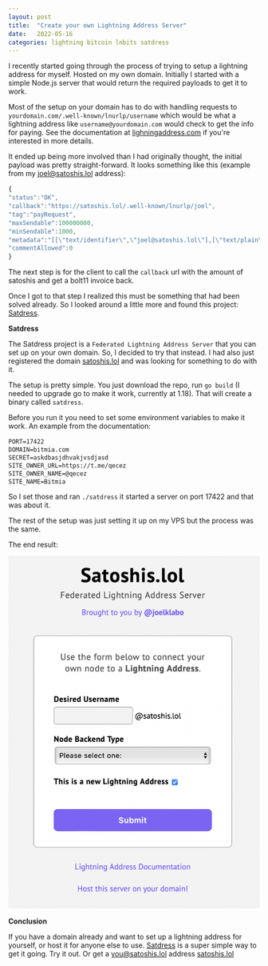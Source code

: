 ```yaml
---
layout: post
title:  "Create your own Lightning Address Server"
date:   2022-05-16
categories: lightning bitcoin lnbits satdress
---
```


I recently started going through the process of trying to setup a lightning address for myself. Hosted on my own domain. Initially I started with a simple Node.js server that would return the required payloads to get it to work.

Most of the setup on your domain has to do with handling requests to `yourdomain.com/.well-known/lnurlp/username` which would be what a lightning address like `username@yourdomain.com` would check to get the info for paying. See the documentation at [lighningaddress.com](lightningaddress.com) if you're interested in more details.

It ended up being more involved than I had originally thought, the initial payload was pretty straight-forward. It looks something like this (example from my joel@satoshis.lol address):

```javascript
{ 
"status":"OK",
"callback":"https://satoshis.lol/.well-known/lnurlp/joel",
"tag":"payRequest",
"maxSendable":100000000,
"minSendable":1000,
"metadata":"[[\"text/identifier\",\"joel@satoshis.lol\"],[\"text/plain\",\"Satoshis to joel@satoshis.lol.\"]]",
"commentAllowed":0
}
```

The next step is for the client to call the `callback` url with the amount of satoshis and get a bolt11 invoice back.

Once I got to that step I realized this must be something that had been solved already. So I looked around a little more and found this project: [Satdress](https://github.com/fiatjaf/satdress/).

**Satdress**

The Satdress project is a `Federated Lightning Address Server` that you can set up on your own domain. So, I decided to try that instead. I had also just registered the domain [satoshis.lol](satoshis.lol) and was looking for something to do with it.

The setup is pretty simple. You just download the repo, run `go build` (I needed to upgrade go to make it work, currently at 1.18). That will create a binary called `satdress`.

Before you run it you need to set some environment variables to make it work. An example from the documentation:

```
PORT=17422
DOMAIN=bitmia.com
SECRET=askdbasjdhvakjvsdjasd
SITE_OWNER_URL=https://t.me/qecez
SITE_OWNER_NAME=@qecez
SITE_NAME=Bitmia
```

So I set those and ran `./satdress` it started a server on port 17422 and that was about it.

The rest of the setup was just setting it up on my VPS but the process was the same.

The end result:

![image](/assets/satoshis-lol-screenshot.png)

**Conclusion**

If you have a domain already and want to set up a lightning address for yourself, or host it for anyone else to use. [Satdress](https://github.com/fiatjaf/satdress/) is a super simple way to get it going. Try it out. Or get a you@satoshis.lol address [satoshis.lol](https://satoshis.lol)